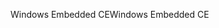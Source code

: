 <span data-ttu-id="b5c7e-101">Windows Embedded CE</span><span class="sxs-lookup"><span data-stu-id="b5c7e-101">Windows Embedded CE</span></span>